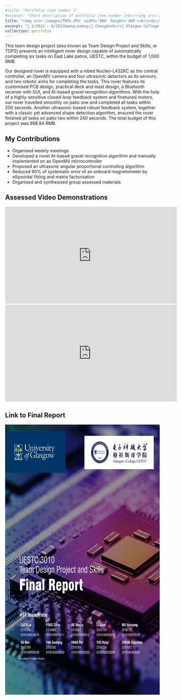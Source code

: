 ```yaml
---
#title: "Portfolio item number 1"
#excerpt: "Short description of portfolio item number 1<br/><img src='/images/500x300.png'>"
title: "<img src='/images/TDPS.JPG' width='900' height='400'><br/><br/>⭐ Smart Autonomous Rover Design"
excerpt: "📅 2/2022 - 6/2022&emsp;&emsp;📍 Chengdu<br/>🏫 Glasgow College, UESTC<br/>🏷️ Team design project, computer vision, machine learning, lane following, microcontroller<br/>"
collection: portfolio
---
```


This team design project (also known as Team Design Project and Skills, or TDPS) presents an intelligent rover design capable of automatically completing six tasks on East Lake patios, UESTC, within the budget of 1,000 RMB. 

Our designed rover is equipped with a mbed Nucleo-L432KC as the central controller, an OpenMV camera and four ultrasonic detectors as its sensors, and two robotic arms for completing the tasks. This rover features its customised PCB design, practical deck and mast design, a Bluetooth receiver with GUI, and AI-based gravel recognition algorithms. With the help of a highly-sensitive closed-loop feedback system and finetuned motors, our rover travelled smoothly on patio one and completed all tasks within 200 seconds. Another ultrasonic-based robust feedback system, together with a classic yet advanced shape detection algorithm, ensured the rover finished all tasks on patio two within 240 seconds. The total budget of this project was 998.84 RMB.

## My Contributions
 - Organised weekly meetings
 - Developed a novel AI-based gravel recognition algorithm and manually implemented on an OpenMV microcontroller
 - Proposed an ultrasonic angular proportional controlling algorithm
 - Reduced 90% of systematic error of an onboard magnetometer by ellipsoidal fitting and matrix factorisation
 - Organised and synthesised group assessed materials

## Assessed Video Demonstrations

<iframe width="560" height="315" src="https://www.youtube.com/embed/HpaspgLGp_g" title="YouTube video player" frameborder="0" allow="accelerometer; autoplay; clipboard-write; encrypted-media; gyroscope; picture-in-picture" allowfullscreen></iframe>

<br/>

<iframe width="560" height="315" src="https://www.youtube.com/embed/TKZ_vrKXbW0" title="YouTube video player" frameborder="0" allow="accelerometer; autoplay; clipboard-write; encrypted-media; gyroscope; picture-in-picture" allowfullscreen></iframe>

<!-- 

## Test Videos

<iframe width="560" height="315" src="//player.bilibili.com/player.html?aid=854150785&bvid=BV1E54y1Z7G4&cid=725258636&page=1" scrolling="no" border="0" frameborder="no" framespacing="0" allowfullscreen="true"> </iframe>

<br/>

<iframe width="560" height="315" iframe src="//player.bilibili.com/player.html?aid=512090109&bvid=BV1Bg411R7aP&cid=734762256&page=1" scrolling="no" border="0" frameborder="no" framespacing="0" allowfullscreen="true"> </iframe>

<br/>

<iframe width="560" height="315" iframe src="//player.bilibili.com/player.html?aid=554701598&bvid=BV15v4y137BX&cid=737019209&page=1" scrolling="no" border="0" frameborder="no" framespacing="0" allowfullscreen="true"> </iframe>

-->

## Link to Final Report
[<img src="/images/Team-34_Final-Report_organized_page-0001.jpg" width='620' height='878'>](http://rrpioneer.github.io/files/Team-34_Final-Report.pdf)